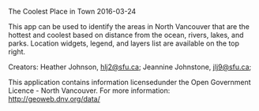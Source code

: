 The Coolest Place in Town 2016-03-24



This app can be used to identify the
areas in North Vancouver that are the hottest and coolest based on distance
from the ocean, rivers, lakes, and parks.
Location widgets, legend, and layers
list are available on the top right.



Creators: Heather Johnson, hlj2@sfu.ca; Jeannine Johnstone, jlj9@sfu.ca;



This application contains information licensedunder the Open Government Licence -
North Vancouver. For more information: http://geoweb.dnv.org/data/

